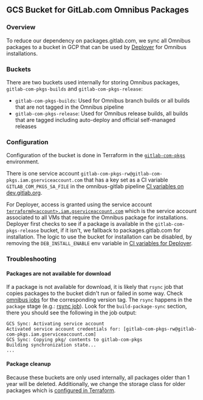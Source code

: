 ## GCS Bucket for GitLab.com Omnibus Packages

### Overview

To reduce our dependency on packages.gitlab.com, we sync all Omnibus packages to a bucket in GCP that can be used by [Deployer](https://ops.gitlab.net/gitlab-com/gl-infra/deployer) for Omnibus installations.

### Buckets

There are two buckets used internally for storing Omnibus packages, `gitlab-com-pkgs-builds` and `gitlab-com-pkgs-release`:

- `gitlab-com-pkgs-builds`: Used for Omnibus branch builds or all builds that are not tagged in the Omnibus pipeline
- `gitlab-com-pkgs-release`: Used for Omnibus release builds, all builds that are tagged including auto-deploy and official self-managed releases

### Configuration

Configuration of the bucket is done in Terraform in the [`gitlab-com-pkgs`](https://ops.gitlab.net/gitlab-com/gl-infra/config-mgmt/-/tree/main/environments/gitlab-com-pkgs) environment.

There is one service account `gitlab-com-pkgs-rw@gitlab-com-pkgs.iam.gserviceaccount.com` that has a key set as a CI variable `GITLAB_COM_PKGS_SA_FILE` in the omnibus-gitlab pipeline [CI variables on dev.gitlab.org](https://dev.gitlab.org/gitlab/omnibus-gitlab/-/settings/ci_cd).

For Deployer, access is granted using the service account [`terraform@<account>.iam.gserviceaccount.com`](https://ops.gitlab.net/gitlab-com/gl-infra/config-mgmt/-/blob/1a2608a4574241f804728971f3458042110603e3/environments/gitlab-com-pkgs/main.tf#L41-47) which is the service account associated to all VMs that require the Omnibus package for installations.
Deployer first checks to see if a package is available in the `gitlab-com-pkgs-release` bucket, if it isn't, we fallback to packages.gitlab.com for installation.
The logic to use the bucket for installation can be disabled, by removing the `DEB_INSTALL_ENABLE` env variable in [CI variables for Deployer](https://ops.gitlab.net/gitlab-com/gl-infra/deployer/-/settings/ci_cd).

### Troubleshooting

#### Packages are not available for download

If a package is not available for download, it is likely that `rsync` job that copies packages to the bucket didn't run or failed in some way.
Check [omnibus jobs](https://dev.gitlab.org/gitlab/omnibus-gitlab/-/jobs) for the corresponding version tag.
The `rsync` happens in the `package` stage (e.g.: [rsync job](https://dev.gitlab.org/gitlab/omnibus-gitlab/-/jobs/14815874)).
Look for the `build-package-sync` section, there you should see the following in the job output:

```
GCS Sync: Activating service account
Activated service account credentials for: [gitlab-com-pkgs-rw@gitlab-com-pkgs.iam.gserviceaccount.com]
GCS Sync: Copying pkg/ contents to gitlab-com-pkgs
Building synchronization state...
...
```

#### Package cleanup

Because these buckets are only used internally, all packages older than 1 year will be deleted.
Additionally, we change the storage class for older packages which is [configured in Terraform](https://ops.gitlab.net/gitlab-com/gl-infra/config-mgmt/-/blob/ffbddb464f90f70c2dd43ddc8686c88ea08925ed/environments/gitlab-com-pkgs/buckets.tf).
